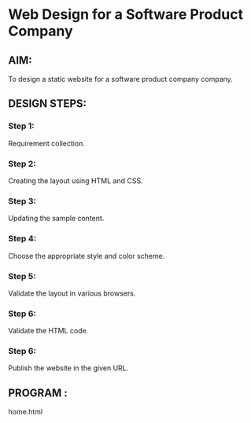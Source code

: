 # Web Design for a Software Product Company

## AIM:

To design a static website for a software product company company.

## DESIGN STEPS:

### Step 1:

Requirement collection.

### Step 2:

Creating the layout using HTML and CSS.

### Step 3:

Updating the sample content.

### Step 4:

Choose the appropriate style and color scheme.

### Step 5:

Validate the layout in various browsers.

### Step 6:

Validate the HTML code.

### Step 6:

Publish the website in the given URL.

## PROGRAM :
home.html

<!DOCTYPE html>
<html lang="en">
    <head>
        <title>
            Home Page
        </title>
        <meta name="viewport" 
         content="width=device-width, initial-scale=1.0">
        <link rel="stylesheet" href="/static/css/styles.css">
    <style>
    .text{
        color:purple;
        font-family:'Gill sans MT';
        font-size: 30px;
        text-align:center;
    }
    img{
        
        height:200px;
        width:200;
        position:center;
    }
    </style>

    </head>
    <body>
        <div class="home">
            <div class="header">
                <header>
                    <div class=logo></div>
                    <div class=h>
                    <a href="home.html" title="Home" style="color: teal; text-decoration: none;"><b>Home</b></a></div>
                    <div class="prod">
                        <a href="products.html" title="Products" style="color:teal; text-decoration: none;"><b>Products</b></a>
                    </div>
                    <div class="people">
                        <a href="people.html" title="People" style="color:teal; text-decoration: none;"><b>People</b></a>
                    </div>
                    <div class="contact">
                        <a href="contact.html" title="Contact Us" style="color:teal; text-decoration: none;"><b>Contact Us</b></a>
                    </div>
                </header>
                <div class="title">
                    <h1>GRACIA SOFTWARE DEVELOPING CENTER</h1>
                </div><br>
                <div class="content">
                    <div class="text">
                    <marquee><b>Make your future bright by developing your skills. </b></marquee>
                    <p style="color:orange; font-family:'Tahoma'; font-size:20px;"> This is the Official Website of our Teaching center.</p>
                    </div>
                    
                    <div class="content1">Software developers are the creative force behind computer programs of all kinds.<br>They design and write the code used to build everything from operating systems to apps to video games.<br>A Software Developer designs and builds computer programs that power mobile devices, desktop computers, and even cars.<br>Software developers need to stay up-to-date on the latest advancements regarding the tools, frameworks, programming languages, and apps to achieve success.<br>You can learn from<span style="background-color:lime">GRACIA SOFTWARE DEVELOPING CENTER</span>
                         for Rs.1000 | Get free certificate | Intenship programs | Workshops | Hackathons | And much more...
                        <img src="/static/images/home.png"></div>
                    
                    <br>
                </div>
                <div class="footer">
                <footer style="color:white">
                Copyright &copy;2023 Developed by Gracia Ravi</footer></div>
            </div>
        </div>
    </body>
</html>

products.html

<!DOCTYPE html>
<html lang="en">
    <head>
        <title>
            Products
        </title>
        <meta name="viewport" content="width=device-width, initial-scale=1.0">
        <link rel="stylesheet" href="/static/css/styles.css">
        <style>
        .home{
            height: 1260px;
            width: 70%;
            border: 12px solid lawngreen;
            padding-left:10px;
            padding-right:10px;
            margin-left: auto;
            margin-right:auto;
            background-color:cyan;
        }
        .text{
            color:blueviolet;
            font-family:'Lucida Sans';
            font-size: 30px;
            text-align:center;
        
        }
        .content{
            border:3px solid darkblue;
            background-color: white;
            width:90%;
            height:900px;
            padding:10px;
            margin-left:auto;
            margin-right:auto;
        }
        .ph1{
            background-image: url(/static/images/python.png);
            background-size: 250px;
            background-position-x: center;
            background-repeat: no-repeat;
            border:1px solid black;
            height:150px;
            width:30%;
            position:relative;
            left: 50px;
        }
        .l1{
            color: crimson;
            position:relative;
            right:320px;
            
            
        }
        .ph2{
            background-image: url(/static/images/block.png);
            background-size: 250px;
            background-position-x: center;
            background-repeat: no-repeat;
            border:1px solid black;
            height:150px;
            width:30%;
            position:relative;
            left: 50px;
            
        }
        .l2{
            color: crimson;
            position:relative;
            right:320px;
        }
        .ph3{
            background-image: url(/static/images/html.png);
            background-size: 250px;
            background-position-x: center;
            background-repeat: no-repeat;
            border:1px solid black;
            height:150px;
            width:30%;
            position:relative;
            left: 50px;
            
        }
        .l3{
            color:crimson;
            position:relative;
            right:330px;
        }
        .ph4{
            background-image: url(/static/images/carbon.png);
            background-position-x: center;
            border:1px solid black;
            height:150px;
            width:30%;
            position:relative;
            left: 600px;
            bottom: 796px;
            background-size: 310px;
            background-repeat: no-repeat;
            
            
        }
        .l4{
            color: crimson;
            position:relative;
            left:250px;
            bottom: 796px;
        }
    
        .ph5{
            background-image: url(/static/images/kotlin.png);
            background-position-x: center;
            border:1px solid black;
            height:150px;
            width:30%;
            position:relative;
            left: 600px;
            bottom:796px;
            background-size: 280px;
            background-repeat: no-repeat;
            
            
        }
        .l5{
            color: crimson;
            position:relative;
            left:250px;
            bottom: 796px;
        }

        .ph6{
            background-image: url(/static/images/php.png);
            background-position-x: center;
            border:1px solid black;
            height:150px;
            width:30%;
            position:relative;
            left: 600px;
            bottom:796px;
            background-size: 280px;
            background-repeat: no-repeat;
            
            
        }
        .l6{
            color: crimson  ;
            position:relative;
            left:250px;
            bottom: 796px;
        }
        .bot{
            text-align:center;
            font-size:larger;
            

        }

        </style>
    </head>
    <body>
        <div class="home">
            <div class="header">
                <header>
                    <div class=logo></div>
                    <div class=h>
                    <a href="home.html" title="Home" style="color:blue; text-decoration: none;"><b>Home</a></div>
                    <div class="prod">
                        <a href="products.html" title="Products" style="color: blue; text-decoration: none;"><b>Products</b></a>
                    </div>
                    <div class="people">
                        <a href="people.html" title="People" style="color:blue; text-decoration: none;"><b>People</b></a>
                    </div>
                    <div class="contact">
                        <a href="contact.html" title="Contact Us" style="color:blue; text-decoration: none;"><b>Contact Us</b></a>
                    </div>
                </header>
                <div class="title">
                    <h1>Products</h1>
                </div><br>
                <div class="content">
                    <div class="text">
                    <p>These are the programming languages that are available now</p>
                    </div>
                    <div class="ph1"></div>
                    <div class="l1"><p align="center"><b>Python program<br> Price: 2500.00</b><br><br><br><br></p></div>
                    <div class="ph2"></div>
                    <div class="l2"><p align="center"><b>Blockchain<br> Price: 3000.00</b><br><br><br><br></p></div>
                    <div class="ph3"></div>
                    <div class="l3"><p align="center"><b>HTML<br> Price: 1999.00</b><br<br><br><br></p></div>
                    <div class="ph4"></div>
                    <div class="l4"><p align="center"><b>Carbon<br> Price: 6999.00</b><br><br><br><br></p></div>
                    <div class="ph5"></div>
                    <div class="l5"><p align="center"><b>Kotlin<br> Price: 7999.00</b><br><br><br><br></p></div>
                    <div class="ph6"></div>
                    <div class="l6"><p align="center"><b>PHP<br> Price: 5999.00</b><br><br><br><br></p></div>
         
                </div>
                <div class="bot"><p>To Order Online: Call 80 60 40 2004</p></div>

                <div class="footer">
                <footer style="color:white">
                Copyright &copy;2023 Developed by Gracia Ravi</footer></div>
            </div>
        </div>
    </body>
</html>

people.html

<!DOCTYPE html>
<html lang="en">
    <head>
        <title>
            People
        </title>
        <meta name="viewport" content="width=device-width, initial-scale=1.0">
        <link rel="stylesheet" href="/static/css/styles.css">
        <style>
        .home{
            height: 2540px;
            width: 85%;
            border: 12px solid lawngreen;
            padding-left:10px;
            padding-right:10px;
            margin-left: auto;
            margin-right:auto;
            background-color:cyan;
        }
        .text{
        color:black;
        font-family:'Lucida Sans';
        font-size: 30px;
        text-align:center;
        
        }
        .content{
            border:2px solid blue;
            background-color:white;
            width:98%;
            height:2240px;
            padding:10px;
            margin-left:auto;
            margin-right:auto;
        }
        .ceoph{
            background-image: url(/static/images/my.png);
            background-size: 250px;
            background-position-x: center;
            background-repeat: no-repeat;
            border:3px solid red;
            height:200px;
            width:200px;
            position:relative;
            left: 0px;
            margin-left:auto;
            margin-right: auto;
        }
        .ceo{
            color:black;
            position:relative;
            text-align:center;
            
            
        }
        .manph1{
            background-image: url(/static/images/malar.png);
            background-size: 250px;
            background-position-x: center;
            background-repeat: no-repeat;
            border:1px solid black;
            height:200px;
            width:200px;
            position:center;
            margin-left:auto;
            margin-right:auto;            
        }
        .man1{
            color:black;
            position:relative;
            text-align:center;
            
        }
        .manph2{
            background-image: url(/static/images/jonal.png);
            background-size: 250px;
            background-position-x: center;
            background-repeat: no-repeat;
            border:1px solid black;
            height:200px;
            width:200px;
            position:center;
            margin-left:auto;
            margin-right:auto;

            
        }
        .man2{
            color:black;
            position:center;
            text-align:center;
        }
        
        .amph1{
            background-image: url(/static/images/sasi.png);
            background-size: 250px;
            background-position-x:center;
            background-repeat: no-repeat;
            border:1px solid black;
            height:200px;
            width:200px;
            position:center;
            margin-left:auto;
            margin-right:auto;

            
        }
        .am1{
            color:black;
            position:center;
            text-align:center;
        }

        .amph2{
            background-image: url(/static/images/keerthi.png);
            background-size: 250px;
            background-position-x: center;
            background-repeat: no-repeat;
            border:1px solid black;
            height:200px;
            width:200px;
            position:relative;
            margin-left:auto;
            margin-right:auto;

            
        }
        .am2{
            color:black;
            position:relative;
            text-align:center;
        }
        .amph3{
            background-image: url(/static/images/vishnu.png);
            background-size: 250px;
            background-position-x: center;
            background-repeat: no-repeat;
            border:1px solid black;
            height:200px;
            width:200px;
            position:center;
            margin-left:auto;
            margin-right:auto;

            
        }
        .am3{
            color:black;
            position:relative;
            text-align:center;
        }
        </style>
    </head>
    <body>
        <div class="home">
            <div class="header">
                <header>
                    <div class=logo></div>
                    <div class=h>
                    <a href="home.html" title="Home" style="color: blue; text-decoration: none;"><b>Home</b></a></div>
                    <div class="prod">
                        <a href="products.html" title="Products" style="color: blue; text-decoration: none;"><b>Products</b></a>
                    </div>
                    <div class="people">
                        <a href="people.html" title="People" style="color:blue; text-decoration: none;"><b>People</b></a>
                    </div>
                    <div class="contact">
                        <a href="contact.html" title="Contact Us" style="color:blue; text-decoration: none;"><b>Contact Us</b></a>
                    </div>
                </header>
                <div class="title">
                    <h1>People</h1>
                </div><br>
                <div class="content">
                    <div class="text">
                    <p>Board Members</p>
                    <h4><u>Chairman</u></h4>
                    </div>
                    <div class="ceoph"></div>
                    <div class="ceo"><p align="center"><b><h2>Gracia Ravi</h2></b></div>
                    <br>
                    <div class="text">
                        <p><b><u>Head executives</u></b></p><br>
                    </div>
                    <div class="manph1"></div>
                    <div class="man1"><p align="right"><b><h2>niveshar</h2></b></p></div>
                    <div class="manph2"></div>
                    <div class="man2"><p align="left"><b><h2>ranjana</h2></b></p></div>
                    <br>
                    <div class="text"><p><b><u>Managers</u></b></p></div><br>
                    <div class="amph1"></div>
                    <div class="am1"><p align="right"><b><h2>kumudhini</h2></b></p></div>
                    <div class="amph2"></div>
                    <div class="am2"><p align="center"><b><h2>divya</h2></b></p></div>
                    <div class="amph3"></div>
                    <div class="am3"><p align="left"><b><h2>Vishnu priya</h2></b></p></div><br>
                    <div class="text">Thank you so much for your kind support!<br>Hope our teaching had made you more to create a new world with TECHNOLOGY.<br> We hope that, we are helping you to develop your programming skills.</div>
                </div>
                <div class="footer">
                <footer style="color:white">
                Copyright &copy;2023 Developed by Gracia Ravi</footer></div>
            </div>
        </div>
    </body>
</html>

contact.html

<!DOCTYPE html>
<html lang="en">
    <head>
        <title>
            Contact Us
        </title>
        <meta name="viewport" content="width=device-width, initial-scale=1.0">
        <link rel="stylesheet" href="/static/css/styles.css">
    <style>
    .text{
    
        font-family:'Lucida Sans';
        font-size: 30px;
        text-align:center;
    }
    
    </style>

    </head>
    <body>
        <div class="home">
            <div class="header">
                <header>
                    <div class=logo></div>
                    <div class=h>
                    <a href="home.html" title="Home" style="color: blue; text-decoration: none;"><b>Home</b></a></div>
                    <div class="prod">
                        <a href="products.html" title="Products" style="color: blue; text-decoration: none;"><b>Products</b></a>
                    </div>
                    <div class="people">
                        <a href="people.html" title="People" style="color:blue; text-decoration: none;"><b>People</b></a>
                    </div>
                    <div class="contact">
                        <a href="contact.html" title="Contact Us" style="color:blue; text-decoration: none;"><b>Contact Us</b></a>
                    </div>
                </header>
                <div class="title">
                    <h1>Contact Us</h1>
                </div><br>
                <div class="content">
                    <div class="text">
                    <p><b>Here are the details about us
                    <h5>Do contact us for any need</h5></b></p>
                    
                    </div>
                    <b><h2>Contact Information:</h2></b>
                    <p><b>&emsp;&ensp;Address:</b>
                        Poonamallee, Chennai, TamilNadu, India.
                    </p>
                    <ul>
                        <li><b>Landline:</b> 14345677</li>
                        <li><b>Mobile</b>: 80 60 40 2004</li>
                        <li><b>Facebook</b>: fb/graciadeveloping</li>
                        <li><b>Email Id:</b>graciasoft@gmail.com</li>
                    </ul>
                    <div style="text-align: center;color:red;font-size:20px;"><b>Use our services and Make your bright Future!</b></div>

                </div>
                <div class="footer">
                <footer style="color:white">
                Copyright &copy;2023 Developed by Gracia Ravi</footer></div>
            </div>
        </div>
    </body>
</html>

styles.css

.home{
            height: 700px;
            width: 85%;
            border: 12px solid lawngreen;
            padding-left:10px;
            padding-right:10px;
            margin-left: auto;
            margin-right:auto;
            background-color:cyan;
        }
        .content{
            border:1px solid blue;
            background-color: white;
            width:95%;
            height:400px;
            padding:10px;
            margin-left:auto;
            margin-right:auto;
        }
        .header{
            height: 128px;
            width:100%;
            background-image: url(/static/images/header.png);
            background-size: cover;
            
        }
        .logo{
            height:21%;
            width: 10%;
            position:absolute;
            background-image: url(/static/images/icon.png);
            background-size:cover;
            
        }
        .prod{
            height:auto;
            width:auto;
            position:relative;
            bottom:10px;
            left:550px;
            border:4px solid transparent;
            text-align:center;
            display: inline;
            padding:15px;
            font-family:'Algerian';
            font-size: large;  
        }
        .prod:hover{
            background-color:darkmagenta;
        }
        .people{
            height:auto;
            width:auto;
            position:relative;
            bottom:10px;
            left:700px;
            border:4px solid transparent;
            text-align:center;
            display: inline;
            padding:15px;
            font-family:'Algerian';
            font-size: large;  
        }
        .people:hover{
            background-color:darkmagenta;
        }
        .contact{
            height:20px;
            width:10%;
            position:relative;
            bottom:45px;
            left:1000px;
            border:4px solid transparent;
            text-align:center;
            padding:15px;
            font-family:'Algerian';
            font-size: large;  
        }
        .contact:hover{
            background-color:darkmagenta;
        }
                
        .h{
            height:20px;
            width:10%;
            position:relative;
            top:30px;
            left:200px;
            border:4px solid transparent;
            text-align:center;
            
            padding:15px;
            font-family:'Algerian';
            font-size: large;  
        }
        .h:hover{
            background-color:darkmagenta;
            overflow:hidden;
        }
        .footer{
            border:3px solid gold;
            width:98%;
            height:6px;
            position:relative;
            bottom: 1px;
            background-color: darkmagenta;
            text-align:center;

        }
        .title{
            border:2px solid lawngreen;
            background-color:gold;
            padding:1px;
            width:99.7%;
            height: 70px;
            text-align:center;
            font-family:'Alberian';
            margin-left:auto;
            margin-right: auto;
            
        }
        .content1{
            border:1px solid blue;
            background-color: white;
            width:98%;
            height:100px;
            padding:10px;
            margin-left:auto;
            margin-right:auto;

        }
## OUTPUT:
![image](https://github.com/gracia55/productcompanywebsite/assets/129026838/32e1f429-3ecd-4da3-9473-be44043c5676)
![image](https://github.com/gracia55/productcompanywebsite/assets/129026838/e234a0d1-a92e-46f4-9ef7-da10180feb4e)
![image](https://github.com/gracia55/productcompanywebsite/assets/129026838/063c2098-e6af-48d4-bede-fd9e5f77e711)
![image](https://github.com/gracia55/productcompanywebsite/assets/129026838/c7950773-4599-4ead-8744-6ec50232fd34)
![image](https://github.com/gracia55/productcompanywebsite/assets/129026838/965b8c09-f692-435c-94c7-e7ad8fc97e81)
![image](https://github.com/gracia55/productcompanywebsite/assets/129026838/0108f961-e45a-4b4d-b5af-241e60706d66)
![image](https://github.com/gracia55/productcompanywebsite/assets/129026838/569d3ce2-683b-4a32-a3e4-be5eb1e883dc)
![image](https://github.com/gracia55/productcompanywebsite/assets/129026838/92d15596-e63f-4f03-8b1c-595037023976)
## HTML VALIDATIR:

![image](https://github.com/gracia55/productcompanywebsite/assets/129026838/76ed4f24-31cb-48a8-b4bd-1f74897d8c25)

## Result:

Thus a website is designed for the software product company and the HTML,CSS code are validated.
